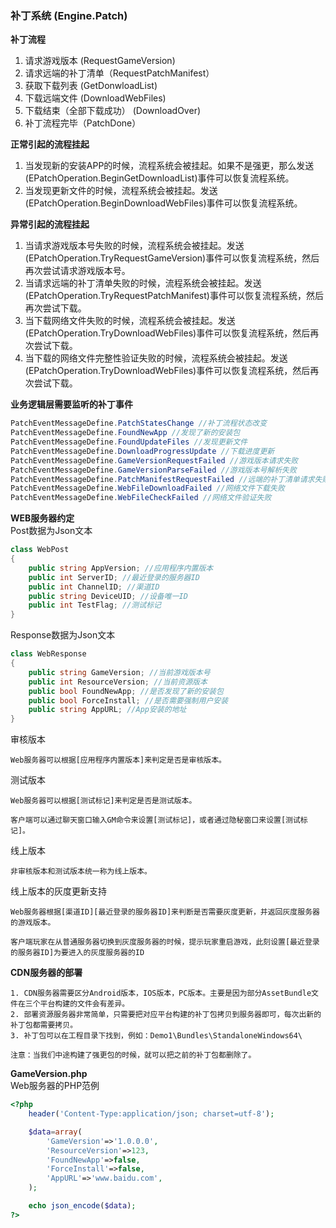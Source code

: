 ### 补丁系统 (Engine.Patch)

**补丁流程**  
1. 请求游戏版本 (RequestGameVersion)
2. 请求远端的补丁清单（RequestPatchManifest）
3. 获取下载列表 (GetDonwloadList)
4. 下载远端文件 (DownloadWebFiles)
6. 下载结束（全部下载成功） (DownloadOver)
7. 补丁流程完毕（PatchDone）

**正常引起的流程挂起**  
1. 当发现新的安装APP的时候，流程系统会被挂起。如果不是强更，那么发送(EPatchOperation.BeginGetDownloadList)事件可以恢复流程系统。
2. 当发现更新文件的时候，流程系统会被挂起。发送(EPatchOperation.BeginDownloadWebFiles)事件可以恢复流程系统。

**异常引起的流程挂起**  
1. 当请求游戏版本号失败的时候，流程系统会被挂起。发送(EPatchOperation.TryRequestGameVersion)事件可以恢复流程系统，然后再次尝试请求游戏版本号。
2. 当请求远端的补丁清单失败的时候，流程系统会被挂起。发送(EPatchOperation.TryRequestPatchManifest)事件可以恢复流程系统，然后再次尝试下载。
3. 当下载网络文件失败的时候，流程系统会被挂起。发送(EPatchOperation.TryDownloadWebFiles)事件可以恢复流程系统，然后再次尝试下载。
4. 当下载的网络文件完整性验证失败的时候，流程系统会被挂起。发送(EPatchOperation.TryDownloadWebFiles)事件可以恢复流程系统，然后再次尝试下载。

**业务逻辑层需要监听的补丁事件**  
```C#
PatchEventMessageDefine.PatchStatesChange //补丁流程状态改变
PatchEventMessageDefine.FoundNewApp //发现了新的安装包
PatchEventMessageDefine.FoundUpdateFiles //发现更新文件
PatchEventMessageDefine.DownloadProgressUpdate //下载进度更新
PatchEventMessageDefine.GameVersionRequestFailed //游戏版本请求失败
PatchEventMessageDefine.GameVersionParseFailed //游戏版本号解析失败
PatchEventMessageDefine.PatchManifestRequestFailed //远端的补丁清单请求失败
PatchEventMessageDefine.WebFileDownloadFailed //网络文件下载失败
PatchEventMessageDefine.WebFileCheckFailed //网络文件验证失败
```

**WEB服务器约定**  
Post数据为Json文本
```C#
class WebPost
{
	public string AppVersion; //应用程序内置版本
	public int ServerID; //最近登录的服务器ID
	public int ChannelID; //渠道ID
	public string DeviceUID; //设备唯一ID
	public int TestFlag; //测试标记
}
```

Response数据为Json文本
```C#
class WebResponse
{	
	public string GameVersion; //当前游戏版本号
	public int ResourceVersion; //当前资源版本
	public bool FoundNewApp; //是否发现了新的安装包
	public bool ForceInstall; //是否需要强制用户安装
	public string AppURL; //App安装的地址
}
```

审核版本
````
Web服务器可以根据[应用程序内置版本]来判定是否是审核版本。
````

测试版本
````
Web服务器可以根据[测试标记]来判定是否是测试版本。

客户端可以通过聊天窗口输入GM命令来设置[测试标记]，或者通过隐秘窗口来设置[测试标记]。
````

线上版本
````
非审核版本和测试版本统一称为线上版本。
````

线上版本的灰度更新支持
````
Web服务器根据[渠道ID][最近登录的服务器ID]来判断是否需要灰度更新，并返回灰度服务器的游戏版本。

客户端玩家在从普通服务器切换到灰度服务器的时候，提示玩家重启游戏，此刻设置[最近登录的服务器ID]为要进入的灰度服务器的ID
````

**CDN服务器的部署**  
````
1. CDN服务器需要区分Android版本，IOS版本，PC版本。主要是因为部分AssetBundle文件在三个平台构建的文件会有差异。
2. 部署资源服务器非常简单，只需要把对应平台构建的补丁包拷贝到服务器即可，每次出新的补丁包都需要拷贝。
3. 补丁包可以在工程目录下找到，例如：Demo1\Bundles\StandaloneWindows64\

注意：当我们中途构建了强更包的时候，就可以把之前的补丁包都删除了。
````

**GameVersion.php**  
Web服务器的PHP范例
````PHP
<?php
	header('Content-Type:application/json; charset=utf-8');

	$data=array(
		'GameVersion'=>'1.0.0.0',
		'ResourceVersion'=>123,
		'FoundNewApp'=>false,
		'ForceInstall'=>false,
		'AppURL'=>'www.baidu.com',
	);

	echo json_encode($data);
?>
````